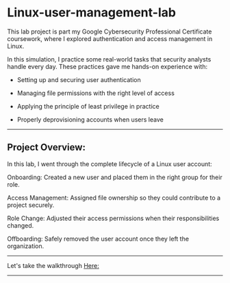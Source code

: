 # Linux-user-management-lab

This lab project is part my Google Cybersecurity Professional Certificate coursework, where I explored authentication and access management in Linux.

In this simulation, I practice some real-world tasks that security analysts handle every day. These practices gave me hands-on experience with:

- Setting up and securing user authentication

- Managing file permissions with the right level of access

- Applying the principle of least privilege in practice

- Properly deprovisioning accounts when users leave

---

## Project Overview:

In this lab, I went through the complete lifecycle of a Linux user account:

Onboarding: Created a new user and placed them in the right group for their role.

Access Management: Assigned file ownership so they could contribute to a project securely.

Role Change: Adjusted their access permissions when their responsibilities changed.

Offboarding: Safely removed the user account once they left the organization.

---

Let's take the walkthrough [Here:](Walkthrough.md)

----
